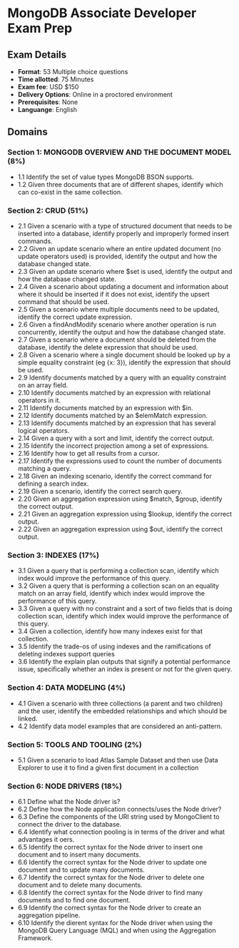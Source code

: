 # MongoDB Associate Developer Exam Prep

## Exam Details

- **Format**: 53 Multiple choice questions
- **Time allotted**: 75 Minutes
- **Exam fee**: USD $150
- **Delivery Options**: Online in a proctored environment
- **Prerequisites**: None
- **Languange**: English

## Domains

### Section 1: MONGODB OVERVIEW AND THE DOCUMENT MODEL (8%)

- 1.1 Identify the set of value types MongoDB BSON supports.
- 1.2 Given three documents that are of different shapes, identify which can co-exist in the
  same collection.

### Section 2: CRUD (51%)

- 2.1 Given a scenario with a type of structured document that needs to be inserted into a
  database, identify properly and improperly formed insert commands.
- 2.2 Given an update scenario where an entire updated document (no update operators
  used) is provided, identify the output and how the database changed state.
- 2.3 Given an update scenario where $set is used, identify the output and how the
  database changed state.
- 2.4 Given a scenario about updating a document and information about where it should
  be inserted if it does not exist, identify the upsert command that should be used.
- 2.5 Given a scenario where multiple documents need to be updated, identify the correct
  update expression.
- 2.6 Given a findAndModify scenario where another operation is run concurrently, identify
  the output and how the database changed state.
- 2.7 Given a scenario where a document should be deleted from the database, identify the
  delete expression that should be used.
- 2.8 Given a scenario where a single document should be looked up by a simple equality
  constraint (eg {x: 3}), identify the expression that should be used.
- 2.9 Identify documents matched by a query with an equality constraint on an array field.
- 2.10 Identify documents matched by an expression with relational operators in it.
- 2.11 Identify documents matched by an expression with $in.
- 2.12 Identify documents matched by an $elemMatch expression.
- 2.13 Identify documents matched by an expression that has several logical operators.
- 2.14 Given a query with a sort and limit, identify the correct output.
- 2.15 Identify the incorrect projection among a set of expressions.
- 2.16 Identify how to get all results from a cursor.
- 2.17 Identify the expressions used to count the number of documents matching a query.
- 2.18 Given an indexing scenario, identify the correct command for defining a search index.
- 2.19 Given a scenario, identify the correct search query.
- 2.20 Given an aggregation expression using $match, $group, identify the correct output.
- 2.21 Given an aggregation expression using $lookup, identify the correct output.
- 2.22 Given an aggregation expression using $out, identify the correct output.

### Section 3: INDEXES (17%)

- 3.1 Given a query that is performing a collection scan, identify which index would
  improve the performance of this query.
- 3.2 Given a query that is performing a collection scan on an equality match on an array
  field, identify which index would improve the performance of this query.
- 3.3 Given a query with no constraint and a sort of two fields that is doing collection scan,
  identify which index would improve the performance of this query.
- 3.4 Given a collection, identify how many indexes exist for that collection.
- 3.5 Identify the trade-os of using indexes and the ramifications of deleting indexes
  support queries
- 3.6 Identify the explain plan outputs that signify a potential performance issue,
  specifically whether an index is present or not for the given query.

### Section 4: DATA MODELING (4%)

- 4.1 Given a scenario with three collections (a parent and two children) and the user,
  identify the embedded relationships and which should be linked.
- 4.2 Identify data model examples that are considered an anti-pattern.

### Section 5: TOOLS AND TOOLING (2%)

- 5.1 Given a scenario to load Atlas Sample Dataset and then use Data Explorer to use it to
  find a given first document in a collection

### Section 6: NODE DRIVERS (18%)

- 6.1 Define what the Node driver is?
- 6.2 Define how the Node application connects/uses the Node driver?
- 6.3 Define the components of the URI string used by MongoClient to connect the driver to
  the database.
- 6.4 Identify what connection pooling is in terms of the driver and what advantages it
  oers.
- 6.5 Identify the correct syntax for the Node driver to insert one document and to insert
  many documents.
- 6.6 Identify the correct syntax for the Node driver to update one document and to update
  many documents.
- 6.7 Identify the correct syntax for the Node driver to delete one document and to delete
  many documents.
- 6.8 Identify the correct syntax for the Node driver to find many documents and to find one
  document.
- 6.9 Identify the correct syntax for the Node driver to create an aggregation pipeline.
- 6.10 Identify the dierent syntax for the Node driver when using the MongoDB Query
  Language (MQL) and when using the Aggregation Framework.
